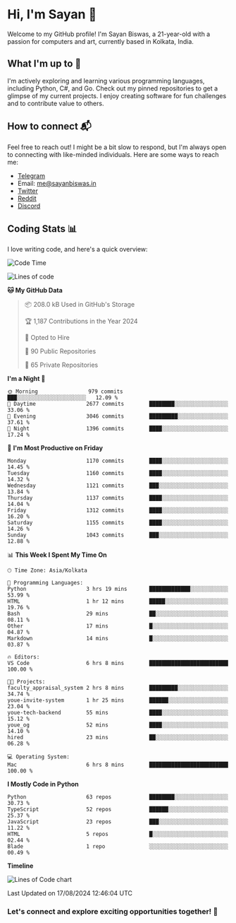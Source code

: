 # Hi, I'm Sayan 👋

Welcome to my GitHub profile! I'm Sayan Biswas, a 21-year-old with a passion for computers and art, currently based in Kolkata, India.

## What I'm up to 🚀

I'm actively exploring and learning various programming languages, including Python, C#, and Go. Check out my pinned repositories to get a glimpse of my current projects. I enjoy creating software for fun challenges and to contribute value to others.

## How to connect 📬

Feel free to reach out! I might be a bit slow to respond, but I'm always open to connecting with like-minded individuals. Here are some ways to reach me:

- [Telegram](https://t.me/dank_as_fuck)
- Email: [me@sayanbiswas.in](mailto:me@sayanbiswas.in)
- [Twitter](https://twitter.com/TheDankDel)
- [Reddit](https://www.reddit.com/user/dank_as_fuck_/)
- [Discord](https://discordapp.com/users/506536929152466945)

## Coding Stats 📊

I love writing code, and here's a quick overview:

<!--START_SECTION:waka-->
![Code Time](http://img.shields.io/badge/Code%20Time-1%2C658%20hrs%2044%20mins-blue)

![Lines of code](https://img.shields.io/badge/From%20Hello%20World%20I%27ve%20Written-5.9%20million%20lines%20of%20code-blue)

**🐱 My GitHub Data** 

> 📦 208.0 kB Used in GitHub's Storage 
 > 
> 🏆 1,187 Contributions in the Year 2024
 > 
> 💼 Opted to Hire
 > 
> 📜 90 Public Repositories 
 > 
> 🔑 65 Private Repositories 
 > 
**I'm a Night 🦉** 

```text
🌞 Morning                979 commits         ███░░░░░░░░░░░░░░░░░░░░░░   12.09 % 
🌆 Daytime                2677 commits        ████████░░░░░░░░░░░░░░░░░   33.06 % 
🌃 Evening                3046 commits        █████████░░░░░░░░░░░░░░░░   37.61 % 
🌙 Night                  1396 commits        ████░░░░░░░░░░░░░░░░░░░░░   17.24 % 
```
📅 **I'm Most Productive on Friday** 

```text
Monday                   1170 commits        ████░░░░░░░░░░░░░░░░░░░░░   14.45 % 
Tuesday                  1160 commits        ████░░░░░░░░░░░░░░░░░░░░░   14.32 % 
Wednesday                1121 commits        ███░░░░░░░░░░░░░░░░░░░░░░   13.84 % 
Thursday                 1137 commits        ████░░░░░░░░░░░░░░░░░░░░░   14.04 % 
Friday                   1312 commits        ████░░░░░░░░░░░░░░░░░░░░░   16.20 % 
Saturday                 1155 commits        ████░░░░░░░░░░░░░░░░░░░░░   14.26 % 
Sunday                   1043 commits        ███░░░░░░░░░░░░░░░░░░░░░░   12.88 % 
```


📊 **This Week I Spent My Time On** 

```text
🕑︎ Time Zone: Asia/Kolkata

💬 Programming Languages: 
Python                   3 hrs 19 mins       █████████████░░░░░░░░░░░░   53.99 % 
HTML                     1 hr 12 mins        █████░░░░░░░░░░░░░░░░░░░░   19.76 % 
Bash                     29 mins             ██░░░░░░░░░░░░░░░░░░░░░░░   08.11 % 
Other                    17 mins             █░░░░░░░░░░░░░░░░░░░░░░░░   04.87 % 
Markdown                 14 mins             █░░░░░░░░░░░░░░░░░░░░░░░░   03.87 % 

🔥 Editors: 
VS Code                  6 hrs 8 mins        █████████████████████████   100.00 % 

🐱‍💻 Projects: 
faculty_appraisal_system 2 hrs 8 mins        █████████░░░░░░░░░░░░░░░░   34.74 % 
youe-invite-system       1 hr 25 mins        ██████░░░░░░░░░░░░░░░░░░░   23.04 % 
youe-tech-backend        55 mins             ████░░░░░░░░░░░░░░░░░░░░░   15.12 % 
youe_og                  52 mins             ████░░░░░░░░░░░░░░░░░░░░░   14.10 % 
hired                    23 mins             ██░░░░░░░░░░░░░░░░░░░░░░░   06.28 % 

💻 Operating System: 
Mac                      6 hrs 8 mins        █████████████████████████   100.00 % 
```

**I Mostly Code in Python** 

```text
Python                   63 repos            ████████░░░░░░░░░░░░░░░░░   30.73 % 
TypeScript               52 repos            ██████░░░░░░░░░░░░░░░░░░░   25.37 % 
JavaScript               23 repos            ███░░░░░░░░░░░░░░░░░░░░░░   11.22 % 
HTML                     5 repos             █░░░░░░░░░░░░░░░░░░░░░░░░   02.44 % 
Blade                    1 repo              ░░░░░░░░░░░░░░░░░░░░░░░░░   00.49 % 
```



**Timeline**

![Lines of Code chart](https://raw.githubusercontent.com/Dank-del/Dank-del/main/assets/bar_graph.png)


 Last Updated on 17/08/2024 12:46:04 UTC
<!--END_SECTION:waka-->

### Let's connect and explore exciting opportunities together! 🚀

